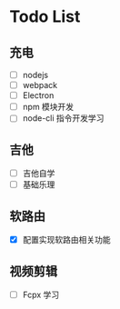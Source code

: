 # Todo List

## 充电

- [ ] nodejs
- [ ] webpack
- [ ] Electron
- [ ] npm 模块开发
- [ ] node-cli 指令开发学习

## 吉他

- [ ] 吉他自学
- [ ] 基础乐理

## 软路由

- [x] 配置实现软路由相关功能

## 视频剪辑

- [ ] Fcpx 学习
